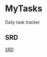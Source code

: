 # MyTasks

Daily task tracker

## SRD

[SRD](https://docs.google.com/document/d/1NhHchBvPYLTlzIwjK4QTy5ykzVZVv68i1MM1pwzvXUQ/edit?usp=sharing)
